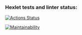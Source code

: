 ### Hexlet tests and linter status:
[![Actions Status](https://github.com/chabann/frontend-project-lvl1/workflows/hexlet-check/badge.svg)](https://github.com/chabann/frontend-project-lvl1/actions)

[![Maintainability](https://api.codeclimate.com/v1/badges/a99a88d28ad37a79dbf6/maintainability)](https://codeclimate.com/github/codeclimate/codeclimate/maintainability)